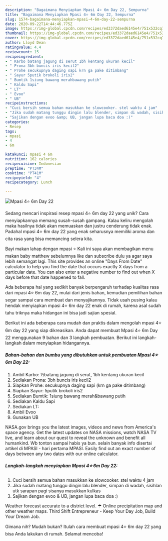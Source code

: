 ```yaml
---
description: "Bagaimana Menyiapkan Mpasi 4⭐ 6m Day 22, Sempurna"
title: "Bagaimana Menyiapkan Mpasi 4⭐ 6m Day 22, Sempurna"
slug: 1574-bagaimana-menyiapkan-mpasi-4-6m-day-22-sempurna
date: 2020-09-22T14:44:46.775Z
image: https://img-global.cpcdn.com/recipes/ed3372daed6145e4/751x532cq70/mpasi-4⭐-6m-day-22-foto-resep-utama.jpg
thumbnail: https://img-global.cpcdn.com/recipes/ed3372daed6145e4/751x532cq70/mpasi-4⭐-6m-day-22-foto-resep-utama.jpg
cover: https://img-global.cpcdn.com/recipes/ed3372daed6145e4/751x532cq70/mpasi-4⭐-6m-day-22-foto-resep-utama.jpg
author: Lloyd Dean
ratingvalue: 4.4
reviewcount: 15
recipeingredient:
- " Karbo batang jagung di serut 1bh kentang ukuran kecil"
- " Prona 3bh buncis iris kecil2"
- " Prohe secukupnya daging sapi krn ga pake ditimbang"
- " Sayur 5putik brokoli iris2"
- " Bumtik 1siung bawang merahbawang putih"
- " Kaldu Sapi"
- " LT"
- " Evoo"
- " UB"
recipeinstructions:
- "Cuci bersih semua bahan masukkan ke slowcooker. stel waktu 4 jam"
- "Jika sudah matang tunggu dingin lalu blender, simpan di wadah, sisihlan utk sarapan pagi sisanya masukkan kulkas"
- "Sajikan dengan evoo &amp; UB, jangan lupa baca doa :)"
categories:
- Resep
tags:
- mpasi
- 4
- 6m

katakunci: mpasi 4 6m 
nutrition: 162 calories
recipecuisine: Indonesian
preptime: "PT34M"
cooktime: "PT41M"
recipeyield: "4"
recipecategory: Lunch

---
```



![Mpasi 4⭐ 6m Day 22](https://img-global.cpcdn.com/recipes/ed3372daed6145e4/751x532cq70/mpasi-4⭐-6m-day-22-foto-resep-utama.jpg)

Sedang mencari inspirasi resep mpasi 4⭐ 6m day 22 yang unik? Cara menyiapkannya memang susah-susah gampang. Kalau keliru mengolah maka hasilnya tidak akan memuaskan dan justru cenderung tidak enak. Padahal mpasi 4⭐ 6m day 22 yang enak seharusnya memiliki aroma dan cita rasa yang bisa memancing selera kita.

Bayi makan lahap dengan mpasi ⭐ Kali ini saya akan membagikan menu makan baby matthew sebelumnya like dan subscribe dulu ya agar saya lebih semangat lagi. This site provides an online &#34;Days From Date&#34; calculator to help you find the date that occurs exactly X days from a particular date. You can also enter a negative number to find out when X days before that date happened to fall.

Ada beberapa hal yang sedikit banyak berpengaruh terhadap kualitas rasa dari mpasi 4⭐ 6m day 22, mulai dari jenis bahan, kemudian pemilihan bahan segar sampai cara membuat dan menyajikannya. Tidak usah pusing kalau hendak menyiapkan mpasi 4⭐ 6m day 22 enak di rumah, karena asal sudah tahu triknya maka hidangan ini bisa jadi sajian spesial.


Berikut ini ada beberapa cara mudah dan praktis dalam mengolah mpasi 4⭐ 6m day 22 yang siap dikreasikan. Anda dapat membuat Mpasi 4⭐ 6m Day 22 menggunakan 9 bahan dan 3 langkah pembuatan. Berikut ini langkah-langkah dalam menyiapkan hidangannya.

<!--inarticleads1-->

##### Bahan-bahan dan bumbu yang dibutuhkan untuk pembuatan Mpasi 4⭐ 6m Day 22:

1. Ambil  Karbo: ½batang jagung di serut, 1bh kentang ukuran kecil
1. Sediakan  Prona: 3bh buncis iris kecil2
1. Siapkan  Prohe: secukupnya daging sapi (krn ga pake ditimbang)
1. Siapkan  Sayur: 5putik brokoli iris2
1. Sediakan  Bumtik: 1siung bawang merah&amp;bawang putih
1. Sediakan  Kaldu Sapi
1. Sediakan  LT:
1. Ambil  Evoo
1. Gunakan  UB


NASA.gov brings you the latest images, videos and news from America&#39;s space agency. Get the latest updates on NASA missions, watch NASA TV live, and learn about our quest to reveal the unknown and benefit all humankind. Wb tonton sampai habis ya bun. selain banyak info disertai artikel di MPASI - hari pertama MPASI. Easily find out an exact number of days between any two dates with our online calculator. 

<!--inarticleads2-->

##### Langkah-langkah menyiapkan Mpasi 4⭐ 6m Day 22:

1. Cuci bersih semua bahan masukkan ke slowcooker. stel waktu 4 jam
1. Jika sudah matang tunggu dingin lalu blender, simpan di wadah, sisihlan utk sarapan pagi sisanya masukkan kulkas
1. Sajikan dengan evoo &amp; UB, jangan lupa baca doa :)


Weather forecast accurate to a district level. ☂ Online precipitation map and other weather maps. Third Shift Entrepreneur - Keep Your Day Job, Build Your Dream Job. 

Gimana nih? Mudah bukan? Itulah cara membuat mpasi 4⭐ 6m day 22 yang bisa Anda lakukan di rumah. Selamat mencoba!
